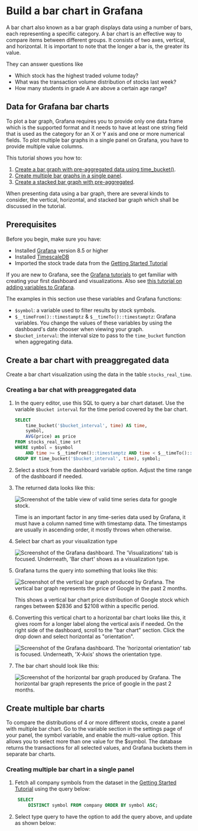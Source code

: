 # Build a bar chart in Grafana

A bar chart also known as a bar graph displays data using a number of bars, each representing a specific category. A bar chart is an effective way to compare items between different groups. It consists of two axes, vertical, and horizontal. It is important to note that the longer a bar is, the greater its value.

They can answer questions like

* Which stock has the highest traded volume today?
* What was the transaction volume distribution of stocks last week?
* How many students in grade A are above a certain age range?

## Data for Grafana bar charts

To plot a bar graph, Grafana requires you to provide only one data frame which is the supported format and it needs to have at least one string field that is used as the category for an X or Y axis and one or more numerical fields. To plot multiple bar graphs in a single panel on Grafana, you have to provide multiple value columns.

This tutorial shows you how to:

1. [Create a bar graph with pre-aggregated data using time_bucket()](#create-a-bar-chart-with-preaggregated-data).
2. [Create multiple bar graphs in a single panel](#create-multiple-bar-chart).
3. [Create a stacked bar graph with pre-aggregated](#create-stacked-bar-chart).

When presenting data using a bar graph, there are several kinds to consider, the vertical, horizontal, and stacked bar graph which shall be discussed in the tutorial.

## Prerequisites

Before you begin, make sure you have:

* Installed [Grafana][install-grafana] version&nbsp;8.5 or higher
* Installed [TimescaleDB][install-timescale]
* Imported the stock trade data from the [Getting Started Tutorial][gsg-data]

If you are new to Grafana, see the [Grafana tutorials][grafana-tutorials]
to get familiar with creating your first dashboard and visualizations. Also
see [this tutorial on adding variables to Grafana][variables-tutorial].

The examples in this section use these variables and Grafana functions:

* `$symbol`: a variable used to filter results by stock symbols.
* `$__timeFrom()::timestamptz` & `$__timeTo()::timestamptz`:
  Grafana variables. You change the values of these variables by
  using the dashboard's date chooser when viewing your graph.
* `$bucket_interval`: the interval size to pass to the `time_bucket`
  function when aggregating data.

## Create a bar chart with preaggregated data

Create a bar chart visualization using the data in the table `stocks_real_time`.

<procedure>

### Creating a bar chat with preaggregated data

  1. In the query editor, use this SQL to query a bar chart dataset. Use the variable `$bucket interval`
     for the time period covered by the bar chart.

        ```sql
        SELECT
            time_bucket('$bucket_interval', time) AS time,
            symbol,
            AVG(price) as price
        FROM stocks_real_time srt
        WHERE symbol = $symbol
            AND time >= $__timeFrom()::timestamptz AND time < $__timeTo()::timestamptz
        GROUP BY time_bucket('$bucket_interval', time), symbol;
        ```

  1. Select a stock from the dashboard variable option. Adjust the time range of the dashboard if needed.

  1. The returned data looks like this:

        <img class="main-content__illustration" src="https://s3.amazonaws.com/assets.timescale.com/docs/images/tutorials/visualizations/barchart/Tabledataforgoogle.png" alt="Screenshot of the table view of valid time series data for google stock."/>

        Time is an important factor in any time-series data used by Grafana, it must have a column named time with timestamp data. The timestamps are usually in ascending order, it mostly throws when otherwise.

  1. Select bar chart as your visualization type

        <img class="main-content__illustration" src="https://s3.amazonaws.com/assets.timescale.com/docs/images/tutorials/visualizations/barchart/barchartvisualisation.png" alt="Screenshot of the Grafana dashboard. The 'Visualizations' tab is focused. Underneath, 'Bar chart' shows as a visualization type."/>

  1. Grafana turns the query into something that looks like this:

        <img class="main-content__illustration" src="https://s3.amazonaws.com/assets.timescale.com/docs/images/tutorials/visualizations/barchart/googlebarchart.png" alt="Screenshot of the vertical bar graph produced by Grafana. The vertical bar graph represents the price of Google in the past 2 months."/>

        This shows a vertical bar chart price distribution of Google stock which ranges between $2836 and $2108 within a specific period.

  1. Converting this vertical chart to a horizontal bar chart looks like this, it gives room for a
      longer label along the vertical axis if needed. On the right side of the dashboard, scroll to the "bar chart" section. Click the drop down and select horizontal as "orientation".

        <img class="main-content__illustration" src="https://s3.amazonaws.com/assets.timescale.com/docs/images/tutorials/visualizations/barchart/horizontalbarchart.png" alt="Screenshot of the Grafana dashboard. The 'horizontal orientation' tab is focused. Underneath, 'X-Axis' shows the orientation type."/>

  1. The bar chart should look like this:

        <img class="main-content__illustration" src="https://s3.amazonaws.com/assets.timescale.com/docs/images/tutorials/visualizations/barchart/googlebarchart.png" alt="Screenshot of the horizontal bar graph produced by Grafana. The horizontal bar graph represents the price of google in the past 2 months."/>

</procedure>

## Create multiple bar charts

To compare the distributions of 4 or more different stocks, create a panel with multiple bar chart. Go to the variable section in the settings page of your panel, the symbol variable, and enable the multi-value option. This allows you to select more than one value for the $symbol. The database returns the transactions for all selected values, and Grafana buckets them in separate bar charts.

<procedure>

### Creating multiple bar chart in a single panel

  1. Fetch all company symbols from the dataset in the [Getting Started Tutorial][gsg-data] using
      the query below:

       ```sql
        SELECT
            DISTINCT symbol FROM company ORDER BY symbol ASC;     
        ```

  1. Select type query to have the option to add the query above, and update as shown below:

[install-grafana]: https://grafana.com/get/
[install-timescale]: /install/:currentVersion:/
[gsg-data]: /getting-started/:currentVersion:/add-data/
[grafana-tutorials]: /timescaledb/:currentVersion:/tutorials/grafana/
[variables-tutorial]: https://youtu.be/Fq9xsvHPsSQ
